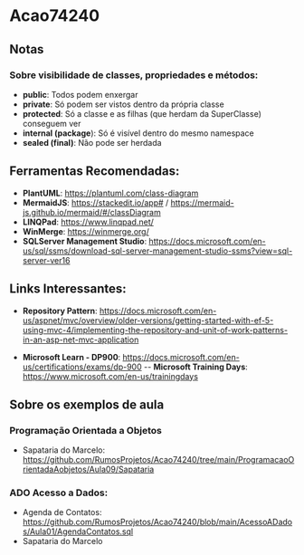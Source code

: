 # Acao74240

## Notas
### Sobre visibilidade de classes, propriedades e métodos:
 - **public**: Todos podem enxergar
 - **private**: Só podem ser vistos dentro da própria classe  
 -  **protected**: Só a classe e as filhas (que herdam da SuperClasse) conseguem ver
 - **internal (package**): Só é visível dentro do mesmo namespace 
 - **sealed (final)**: Não pode ser herdada

## Ferramentas Recomendadas:
 - **PlantUML**: https://plantuml.com/class-diagram
 - **MermaidJS**: https://stackedit.io/app# / https://mermaid-js.github.io/mermaid/#/classDiagram
 - **LINQPad**:  https://www.linqpad.net/
 - **WinMerge**: https://winmerge.org/
 - **SQLServer Management Studio**: https://docs.microsoft.com/en-us/sql/ssms/download-sql-server-management-studio-ssms?view=sql-server-ver16

## Links Interessantes:
 - **Repository Pattern**: https://docs.microsoft.com/en-us/aspnet/mvc/overview/older-versions/getting-started-with-ef-5-using-mvc-4/implementing-the-repository-and-unit-of-work-patterns-in-an-asp-net-mvc-application
 
  - **Microsoft Learn - DP900**: https://docs.microsoft.com/en-us/certifications/exams/dp-900
  -- **Microsoft Training Days**: https://www.microsoft.com/en-us/trainingdays

## Sobre os exemplos de aula
###  Programação Orientada a Objetos
- Sapataria do Marcelo: https://github.com/RumosProjetos/Acao74240/tree/main/ProgramacaoOrientadaAobjetos/Aula09/Sapataria
###  ADO Acesso a Dados:  
- Agenda de Contatos: https://github.com/RumosProjetos/Acao74240/blob/main/AcessoADados/Aula01/AgendaContatos.sql
- Sapataria do Marcelo


